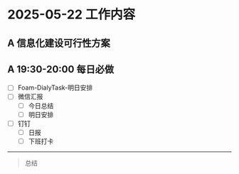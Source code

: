 # 2025-05-22 工作内容

## A 信息化建设可行性方案

## A 19:30-20:00 每日必做

- [ ] Foam-DialyTask-明日安排
- [ ] 微信汇报
  - [ ] 今日总结
  - [ ] 明日安排
- [ ] 钉钉
  - [ ] 日报
  - [ ] 下班打卡

---

> 总结
